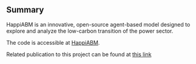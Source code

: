 ## Summary
HappiABM is an innovative, open-source agent-based model designed to explore and analyze the low-carbon transition of the power sector.

The code is accessible at [HappiABM](https://github.com/Jin-Jun-Mei/HAPPI_adaptive).

Related publication to this project can be found at [this link](https://research.chalmers.se/en/person/jinxi)
